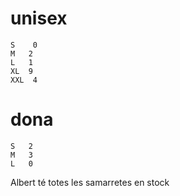 # unisex
    S	 0
	M	2
	L	1
	XL	9
	XXL	 4

# dona
	S	2
	M	3
	L	0

Albert té totes les samarretes en stock

